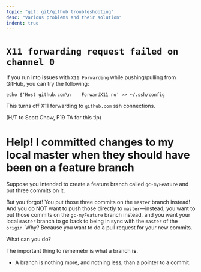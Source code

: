 ```yaml
---
topic: "git: git/github troubleshooting"
desc: "Various problems and their solution"
indent: true
---
```


# `X11 forwarding request failed on channel 0`

If you run into issues with `X11 Forwarding` while pushing/pulling from GitHub, you can try the following:

```
echo $'Host github.com\n    ForwardX11 no' >> ~/.ssh/config
```

This turns off X11 forwarding to `github.com` ssh connections.

(H/T to Scott Chow, F19 TA for this tip)


# Help! I committed changes to my local master when they should have been on a feature branch

Suppose you intended to create a feature branch called `gc-myFeature` and put three commits on it.

But you forgot!  You put those three commits on the `master` branch instead!  And you do NOT want to push those
directly to `master`&mdash;instead, you want to put those commits on the `gc-myFeature` branch instead, and you
want your local `master` branch to go back to being in sync with the `master` of the `origin`.  Why? Because you want
to do a pull request for your new commits.

What can you do?

The important thing to rememebr is what a branch **is**.  

* A branch is nothing more, and nothing less, than a pointer to a commit.

